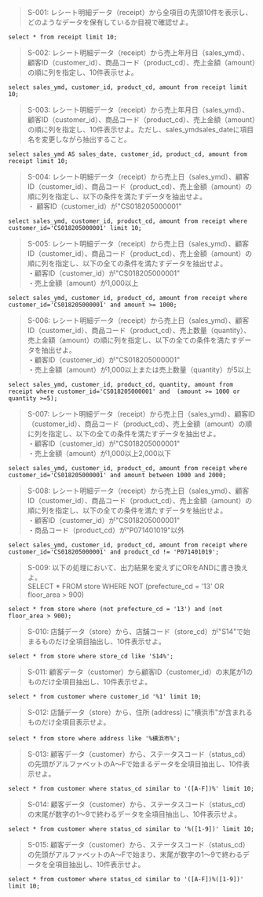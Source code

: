> S-001: レシート明細データ（receipt）から全項目の先頭10件を表示し、どのようなデータを保有しているか目視で確認せよ。

```
select * from receipt limit 10;
```

> S-002: レシート明細データ（receipt）から売上年月日（sales_ymd）、顧客ID（customer_id）、商品コード（product_cd）、売上金額（amount）の順に列を指定し、10件表示せよ。

```
select sales_ymd, customer_id, product_cd, amount from receipt limit 10;
```

> S-003: レシート明細データ（receipt）から売上年月日（sales_ymd）、顧客ID（customer_id）、商品コード（product_cd）、売上金額（amount）の順に列を指定し、10件表示せよ。ただし、sales_ymdsales_dateに項目名を変更しながら抽出すること。

```
select sales_ymd AS sales_date, customer_id, product_cd, amount from receipt limit 10;
```

> S-004: レシート明細データ（receipt）から売上日（sales_ymd）、顧客ID（customer_id）、商品コード（product_cd）、売上金額（amount）の順に列を指定し、以下の条件を満たすデータを抽出せよ。  
・ 顧客ID（customer_id）が"CS018205000001"

```
select sales_ymd, customer_id, product_cd, amount from receipt where customer_id='CS018205000001' limit 10;
```

> S-005: レシート明細データ（receipt）から売上日（sales_ymd）、顧客ID（customer_id）、商品コード（product_cd）、売上金額（amount）の順に列を指定し、以下の全ての条件を満たすデータを抽出せよ。  
・顧客ID（customer_id）が"CS018205000001"  
・売上金額（amount）が1,000以上

```
select sales_ymd, customer_id, product_cd, amount from receipt where customer_id='CS018205000001' and amount >= 1000;
```

> S-006: レシート明細データ（receipt）から売上日（sales_ymd）、顧客ID（customer_id）、商品コード（product_cd）、売上数量（quantity）、売上金額（amount）の順に列を指定し、以下の全ての条件を満たすデータを抽出せよ。  
・顧客ID（customer_id）が"CS018205000001"  
・売上金額（amount）が1,000以上または売上数量（quantity）が5以上

```
select sales_ymd, customer_id, product_cd, quantity, amount from receipt where customer_id='CS018205000001' and  (amount >= 1000 or quantity >=5);
```

> S-007: レシート明細データ（receipt）から売上日（sales_ymd）、顧客ID（customer_id）、商品コード（product_cd）、売上金額（amount）の順に列を指定し、以下の全ての条件を満たすデータを抽出せよ。  
・顧客ID（customer_id）が"CS018205000001"    
・売上金額（amount）が1,000以上2,000以下

```
select sales_ymd, customer_id, product_cd, amount from receipt where customer_id='CS018205000001' and amount between 1000 and 2000;
```

> S-008: レシート明細データ（receipt）から売上日（sales_ymd）、顧客ID（customer_id）、商品コード（product_cd）、売上金額（amount）の順に列を指定し、以下の全ての条件を満たすデータを抽出せよ。  
・顧客ID（customer_id）が"CS018205000001"  
・商品コード（product_cd）が"P071401019"以外

```
select sales_ymd, customer_id, product_cd, amount from receipt where customer_id='CS018205000001' and product_cd != 'P071401019';
```

> S-009: 以下の処理において、出力結果を変えずにORをANDに書き換えよ。  
SELECT * FROM store WHERE NOT (prefecture_cd = '13' OR floor_area > 900)

```
select * from store where (not prefecture_cd = '13') and (not floor_area > 900);
```

> S-010: 店舗データ（store）から、店舗コード（store_cd）が"S14"で始まるものだけ全項目抽出し、10件表示せよ。

```
select * from store where store_cd like 'S14%';
```

> S-011: 顧客データ（customer）から顧客ID（customer_id）の末尾が1のものだけ全項目抽出し、10件表示せよ。

```
select * from customer where customer_id '%1' limit 10;
```

> S-012: 店舗データ（store）から、住所 (address) に"横浜市"が含まれるものだけ全項目表示せよ。

```
select * from store where address like '%横浜市%';
```

> S-013: 顧客データ（customer）から、ステータスコード（status_cd）の先頭がアルファベットのA〜Fで始まるデータを全項目抽出し、10件表示せよ。

```
select * from customer where status_cd similar to '([A-F])%' limit 10;
```

> S-014: 顧客データ（customer）から、ステータスコード（status_cd）の末尾が数字の1〜9で終わるデータを全項目抽出し、10件表示せよ。

```
select * from customer where status_cd similar to '%([1-9])' limit 10;
```

> S-015: 顧客データ（customer）から、ステータスコード（status_cd）の先頭がアルファベットのA〜Fで始まり、末尾が数字の1〜9で終わるデータを全項目抽出し、10件表示せよ。

```
select * from customer where status_cd similar to '([A-F])%([1-9])' limit 10;
```